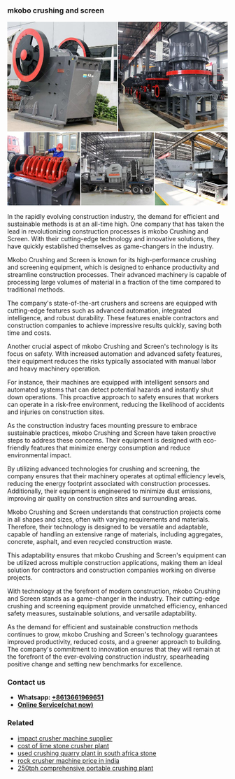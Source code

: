 <h3>mkobo crushing and screen</h3><img src='1708498094.jpg' alt=''><p>In the rapidly evolving construction industry, the demand for efficient and sustainable methods is at an all-time high. One company that has taken the lead in revolutionizing construction processes is mkobo Crushing and Screen. With their cutting-edge technology and innovative solutions, they have quickly established themselves as game-changers in the industry.</p><p>Mkobo Crushing and Screen is known for its high-performance crushing and screening equipment, which is designed to enhance productivity and streamline construction processes. Their advanced machinery is capable of processing large volumes of material in a fraction of the time compared to traditional methods.</p><p>The company's state-of-the-art crushers and screens are equipped with cutting-edge features such as advanced automation, integrated intelligence, and robust durability. These features enable contractors and construction companies to achieve impressive results quickly, saving both time and costs.</p><p>Another crucial aspect of mkobo Crushing and Screen's technology is its focus on safety. With increased automation and advanced safety features, their equipment reduces the risks typically associated with manual labor and heavy machinery operation.</p><p>For instance, their machines are equipped with intelligent sensors and automated systems that can detect potential hazards and instantly shut down operations. This proactive approach to safety ensures that workers can operate in a risk-free environment, reducing the likelihood of accidents and injuries on construction sites.</p><p>As the construction industry faces mounting pressure to embrace sustainable practices, mkobo Crushing and Screen have taken proactive steps to address these concerns. Their equipment is designed with eco-friendly features that minimize energy consumption and reduce environmental impact.</p><p>By utilizing advanced technologies for crushing and screening, the company ensures that their machinery operates at optimal efficiency levels, reducing the energy footprint associated with construction processes. Additionally, their equipment is engineered to minimize dust emissions, improving air quality on construction sites and surrounding areas.</p><p>Mkobo Crushing and Screen understands that construction projects come in all shapes and sizes, often with varying requirements and materials. Therefore, their technology is designed to be versatile and adaptable, capable of handling an extensive range of materials, including aggregates, concrete, asphalt, and even recycled construction waste.</p><p>This adaptability ensures that mkobo Crushing and Screen's equipment can be utilized across multiple construction applications, making them an ideal solution for contractors and construction companies working on diverse projects.</p><p>With technology at the forefront of modern construction, mkobo Crushing and Screen stands as a game-changer in the industry. Their cutting-edge crushing and screening equipment provide unmatched efficiency, enhanced safety measures, sustainable solutions, and versatile adaptability.</p><p>As the demand for efficient and sustainable construction methods continues to grow, mkobo Crushing and Screen's technology guarantees improved productivity, reduced costs, and a greener approach to building. The company's commitment to innovation ensures that they will remain at the forefront of the ever-evolving construction industry, spearheading positive change and setting new benchmarks for excellence.</p><h3>Contact us</h3><ul><li><strong>Whatsapp:&nbsp;<a href="https://wa.me/8613661969651">+8613661969651</a></strong></li><li><a href="https://swt.shibang-china.com/?git&amp;zhl&amp;mkobo crushing and screen"><strong>Online Service(chat now)</strong></a></li></ul><h3>Related</h3><ul><li><a href='impact crusher machine supplier.md'>impact crusher machine supplier</a></li><li><a href='cost of lime stone crusher plant.md'>cost of lime stone crusher plant</a></li><li><a href='used crushing quarry plant in south africa stone.md'>used crushing quarry plant in south africa stone</a></li><li><a href='rock crusher machine price in india.md'>rock crusher machine price in india</a></li><li><a href='250tph comprehensive portable crushing plant.md'>250tph comprehensive portable crushing plant</a></li></ul>